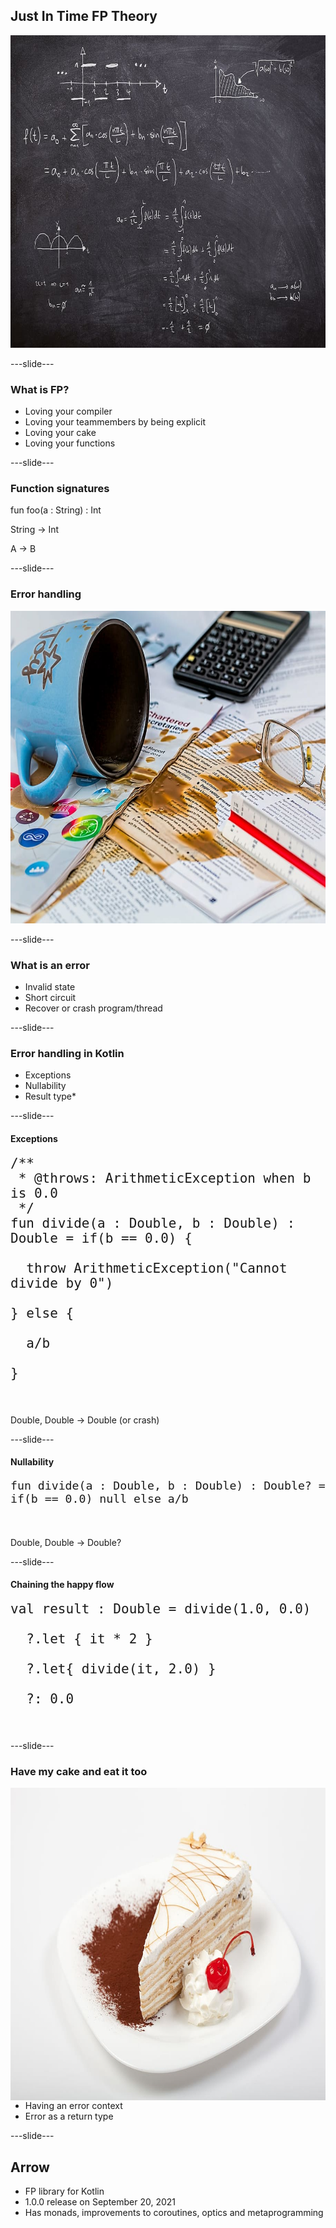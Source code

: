 ## Just In Time FP Theory

<img style="height:500px" src="slides/images/jitfp.jpg">

---slide---

### What is FP?

<ul>
<li class="fragment">Loving your compiler</li>
<li class="fragment">Loving your teammembers by being explicit</li>
<li class="fragment">Loving your cake</li>
<li class="fragment">Loving your functions</li>
</ul>

---slide---

### Function signatures

fun foo(a : String) : Int

String &rightarrow; Int

A &rightarrow; B

---slide---

### Error handling

<img style="height:500px" src="slides/images/errorhandling.jpg">

---slide---

### What is an error
* Invalid state
* Short circuit
* Recover or crash program/thread

---slide---

### Error handling in Kotlin

* Exceptions
* Nullability
* Result type*

---slide---

#### Exceptions

<pre>
<code class="hljs kotlin" style="max-height: 100%;font-size:150%">/**
 * @throws: ArithmeticException when b is 0.0
 */
fun divide(a : Double, b : Double) : Double = if(b == 0.0) {

  throw ArithmeticException("Cannot divide by 0")
	
} else {

  a/b 
	
}

</code>
</pre>

Double, Double &rightarrow; Double (or crash)

---slide---

#### Nullability

<pre>
<code class="hljs kotlin" style="max-height: 100%;font-size:130%">fun divide(a : Double, b : Double) : Double? = if(b == 0.0) null else a/b

</code>
</pre>


Double, Double &rightarrow; Double?

---slide---

#### Chaining the happy flow

<pre>
<code class="hljs kotlin" style="max-height: 100%;font-size:150%" data-line-numbers="1|3|5|7">val result : Double = divide(1.0, 0.0)

  ?.let { it * 2 }
		
  ?.let{ divide(it, 2.0) } 
		
  ?: 0.0

</code>
</pre>

---slide---

### Have my cake and eat it too

<img style="height:500px;float:right;" src="slides/images/cake1.jpg">

* Having an error context
* Error as a return type

---slide---

## Arrow

* FP library for Kotlin
* 1.0.0 release on September 20, 2021
* Has monads, improvements to coroutines, optics and metaprogramming